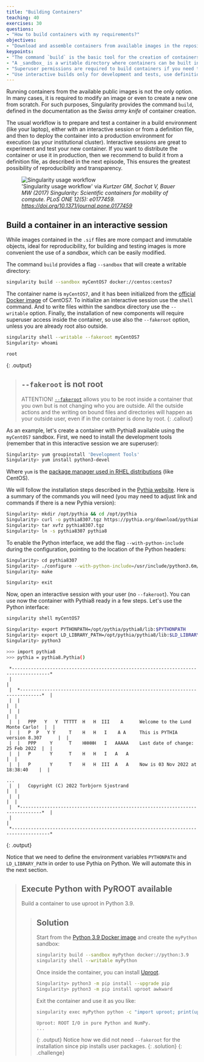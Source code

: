 ```yaml
---
title: "Building Containers"
teaching: 40
exercises: 30
questions:
- "How to build containers with my requirements?"
objectives:
- "Download and assemble containers from available images in the repositories."
keypoints:
- "The command `build` is the basic tool for the creation of containers."
- "A _sandbox_ is a writable directory where containers can be built interactively."
- "Superuser permissions are required to build containers if you need to install packages or manipulate the operating system."
- "Use interactive builds only for development and tests, use definition files for production or publicly distributed containers."
---
```


Running containers from the available public images is not the only option. In many cases, it is required to modify
an image or even to create a new one from scratch. For such purposes, Singularity provides the command `build`,
defined in the documentation as the _Swiss army knife_ of container creation.

The usual workflow is to prepare and test a container in a build environment (like your laptop),
either with an interactive session or from a definition file,
and then to deploy the container into a production environment for execution (as your institutional cluster).
Interactive sessions are great to experiment and test your new container.
If you want to distribute the container or use it in production, then we recommend to build it from a definition file, as described in the next episode,
This ensures the greatest possibility of reproducibility and transparency.

<figure>
  <img src="https://journals.plos.org/plosone/article/figure/image?size=large&id=10.1371/journal.pone.0177459.g001" alt="Singularity usage workflow"/>
  <figcaption>'Singularity usage workflow' via <i>Kurtzer GM, Sochat V, Bauer MW (2017) Singularity: Scientific containers for mobility of compute. PLoS ONE 12(5): e0177459. <a href="https://doi.org/10.1371/journal.pone.0177459">https://doi.org/10.1371/journal.pone.0177459</a></i></figcaption>
</figure>

## Build a container in an interactive session

While images contained in the `.sif` files are more compact and immutable objects, ideal for reproducibility, for building and testing images is
more convenient the use of a _sandbox_, which can be easily modified.

The command `build` provides a flag `--sandbox` that will create a writable directory:
```bash
singularity build --sandbox myCentOS7 docker://centos:centos7
```
The container name is `myCentOS7`, and it has been initialized from the [official Docker image](https://hub.docker.com/_/centos)
of CentOS7.
To initialize an interactive session use the `shell` command. And to write files within the sandbox directory use the `--writable` option.
Finally, the installation of new components will require superuser access inside the container, so use also the `--fakeroot` option, unless you are already root also outside.
```bash
singularity shell --writable --fakeroot myCentOS7
Singularity> whoami
```
~~~
root
~~~
{: .output}
> ## `--fakeroot` is not root
> ATTENTION! [`--fakeroot`](https://apptainer.org/docs/user/main/fakeroot.html) allows you to be root inside a container that you own but is not changing who you are outside.
> All the outside actions and the writing on bound files and directories will happen as your outside user, even if in the container is done by root.
{: .callout}

As an example, let's create a container with Pythia8 available using the `myCentOS7` sandbox.
First, we need to install the development tools (remember that in this interactive session we are superuser):
```bash
Singularity> yum groupinstall 'Development Tools'
Singularity> yum install python3-devel
```
Where `yum` is the [package manager used in RHEL distributions](https://en.wikipedia.org/wiki/Yum_(software))
(like CentOS).

We will follow the
installation steps described in the [Pythia website](https://pythia.org/).
Here is a summary of the commands you will need (you may need to adjust link and commands if there is a new Pythia version):

```bash
Singularity> mkdir /opt/pythia && cd /opt/pythia
Singularity> curl -o pythia8307.tgz https://pythia.org/download/pythia83/pythia8307.tgz
Singularity> tar xvfz pythia8307.tgz
Singularity> ln -s pythia8307 pythia8
```

To enable the Python interface, we add the flag `--with-python-include` during the configuration, pointing to the
location of the Python headers:

```bash
Singularity> cd pythia8307
Singularity> ./configure --with-python-include=/usr/include/python3.6m/
Singularity> make

Singularity> exit
```

Now, open an interactive session with your user (no `--fakeroot`). You can use now the container with Pythia8 ready in a
few steps. Let's use the Python interface:

```bash
singularity shell myCentOS7

Singularity> export PYTHONPATH=/opt/pythia/pythia8/lib:$PYTHONPATH
Singularity> export LD_LIBRARY_PATH=/opt/pythia/pythia8/lib:$LD_LIBRARY_PATH
Singularity> python3

>>> import pythia8
>>> pythia = pythia8.Pythia()
```
~~~
 *------------------------------------------------------------------------------------*
 |                                                                                    |
 |  *------------------------------------------------------------------------------*  |
 |  |                                                                              |  |
 |  |                                                                              |  |
 |  |   PPP   Y   Y  TTTTT  H   H  III    A      Welcome to the Lund Monte Carlo!  |  |
 |  |   P  P   Y Y     T    H   H   I    A A     This is PYTHIA version 8.307      |  |
 |  |   PPP     Y      T    HHHHH   I   AAAAA    Last date of change: 25 Feb 2022  |  |
 |  |   P       Y      T    H   H   I   A   A                                      |  |
 |  |   P       Y      T    H   H  III  A   A    Now is 03 Nov 2022 at 18:38:40    |  |

...
 |  |   Copyright (C) 2022 Torbjorn Sjostrand                                      |  |
 |  |                                                                              |  |
 |  *------------------------------------------------------------------------------*  |
 |                                                                                    |
 *------------------------------------------------------------------------------------*
~~~
{: .output}

Notice that we need to define the environment variables `PYTHONPATH` and `LD_LIBRARY_PATH` in order to use Pythia on Python.
We will automate this in the next section.

> ## Execute Python with PyROOT available
>
> Build a container to use uproot in Python 3.9.
>
> > ## Solution
> >
> > Start from the [Python 3.9 Docker image](https://hub.docker.com/_/python) and create the `myPython` sandbox:
> > ```bash
> > singularity build --sandbox myPython docker://python:3.9
> > singularity shell --writable myPython
> > ```
> > Once inside the container, you can install [Uproot](https://uproot.readthedocs.io/en/latest/index.html).
> > ```bash
> > Singularity> python3 -m pip install --upgrade pip
> > Singularity> python3 -m pip install uproot awkward
> > ```
> > Exit the container and use it as you like:
> > ```bash
> > singularity exec myPython python -c "import uproot; print(uproot.__doc__)"
> > ```
> > ~~~
> > Uproot: ROOT I/O in pure Python and NumPy.
> > ...
> > ~~~
> > {: .output}
> > Notice how we did not need `--fakeroot` for the installation since pip installs user packages.
> {: .solution}
{: .challenge}
